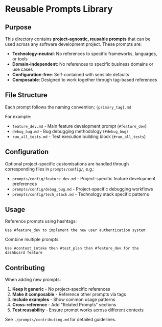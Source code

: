 # Reusable Prompts Library

## Purpose

This directory contains **project-agnostic, reusable prompts** that can be used across any software development project. These prompts are:

- **Technology-neutral**: No references to specific frameworks, languages, or tools
- **Domain-independent**: No references to specific business domains or use cases  
- **Configuration-free**: Self-contained with sensible defaults
- **Composable**: Designed to work together through tag-based references

## File Structure

Each prompt follows the naming convention: `{primary_tag}.md`

For example:
- `feature_dev.md` - Main feature development prompt (`#feature_dev`)
- `debug_bug.md` - Bug debugging methodology (`#debug_bug`) 
- `run_all_tests.md` - Test execution building block (`#run_all_tests`)

## Configuration

Optional project-specific customisations are handled through corresponding files in `prompts/config/`, e.g.:
- `prompts/config/feature_dev.md` - Project-specific feature development preferences
- `prompts/config/debug_bug.md` - Project-specific debugging workflows
- `prompts/config/tech_stack.md` - Technology stack specific patterns

## Usage

Reference prompts using hashtags:
```
Use #feature_dev to implement the new user authentication system
```

Combine multiple prompts:
```  
Use #context_intake then #test_plan then #feature_dev for the dashboard feature
```

## Contributing

When adding new prompts:

1. **Keep it generic** - No project-specific references
2. **Make it composable** - Reference other prompts via tags
3. **Include examples** - Show common usage patterns
4. **Cross-reference** - Add "Related Prompts" sections
5. **Test reusability** - Ensure prompt works across different contexts

See `./prompts/contributing.md` for detailed guidelines.

